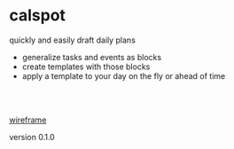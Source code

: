 # calspot
quickly and easily draft daily plans

- generalize tasks and events as blocks
- create templates with those blocks
- apply a template to your day on the fly or ahead of time


<br/>
<br/>

[wireframe](https://www.figma.com/file/8ZRZKZPvlqbUUGyhUAOcpw/calspot?node-id=0%3A1)

version 0.1.0